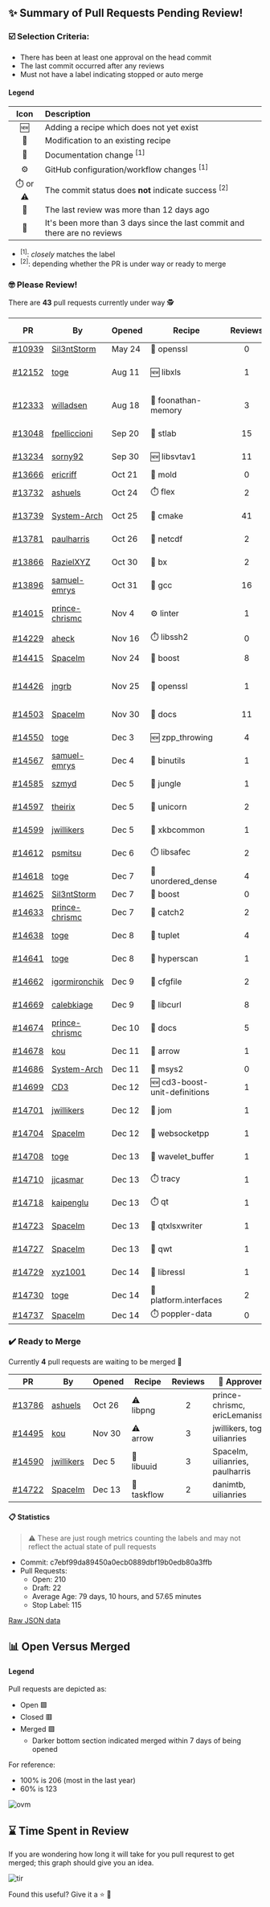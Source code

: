 ## :sparkles: Summary of Pull Requests Pending Review!

### :ballot_box_with_check: Selection Criteria:

- There has been at least one approval on the head commit
- The last commit occurred after any reviews
- Must not have a label indicating stopped or auto merge

#### Legend

Icon | Description
:---:|:---
:new: | Adding a recipe which does not yet exist 
:memo: | Modification to an existing recipe 
:green_book: | Documentation change <sup>[1]</sup> 
:gear: | GitHub configuration/workflow changes <sup>[1]</sup>
:stopwatch: or :warning: | The commit status does **not** indicate success <sup>[2]</sup> 
:bell: | The last review was more than 12 days ago 
:eyes: | It's been more than 3 days since the last commit and there are no reviews 

- <sup>[1]</sup>: _closely_ matches the label
- <sup>[2]</sup>: depending whether the PR is under way or ready to merge

### :nerd_face: Please Review! 

There are **43** pull requests currently under way :detective:

PR | By | Opened | Recipe | Reviews | Last | :stop_sign: Blockers | :star2: Approvers
:---: | --- | --- | --- | :---: | --- | --- | ---
[#10939](https://github.com/conan-io/conan-center-index/pull/10939)|[Sil3ntStorm](https://github.com/Sil3ntStorm)|May 24|:memo: openssl|0|:eyes:||
[#12152](https://github.com/conan-io/conan-center-index/pull/12152)|[toge](https://github.com/toge)|Aug 11|:new: libxls|1|Aug 12 :bell:||
[#12333](https://github.com/conan-io/conan-center-index/pull/12333)|[willadsen](https://github.com/willadsen)|Aug 18|:memo: foonathan-memory|3|Oct 15 :bell:||SSE4
[#13048](https://github.com/conan-io/conan-center-index/pull/13048)|[fpelliccioni](https://github.com/fpelliccioni)|Sep 20|:memo: stlab|15|Dec 13||
[#13234](https://github.com/conan-io/conan-center-index/pull/13234)|[sorny92](https://github.com/sorny92)|Sep 30|:new: libsvtav1|11|Dec 12||prince-chrismc
[#13666](https://github.com/conan-io/conan-center-index/pull/13666)|[ericriff](https://github.com/ericriff)|Oct 21|:memo: mold|0|:eyes:||
[#13732](https://github.com/conan-io/conan-center-index/pull/13732)|[ashuels](https://github.com/ashuels)|Oct 24|:stopwatch: flex|2|Nov 2 :bell:||
[#13739](https://github.com/conan-io/conan-center-index/pull/13739)|[System-Arch](https://github.com/System-Arch)|Oct 25|:memo: cmake|41|Dec 12||
[#13781](https://github.com/conan-io/conan-center-index/pull/13781)|[paulharris](https://github.com/paulharris)|Oct 26|:memo: netcdf|2|Nov 3 :bell:||
[#13866](https://github.com/conan-io/conan-center-index/pull/13866)|[RazielXYZ](https://github.com/RazielXYZ)|Oct 30|:memo: bx|2|Dec 13||
[#13896](https://github.com/conan-io/conan-center-index/pull/13896)|[samuel-emrys](https://github.com/samuel-emrys)|Oct 31|:memo: gcc|16|Dec 12||prince-chrismc
[#14015](https://github.com/conan-io/conan-center-index/pull/14015)|[prince-chrismc](https://github.com/prince-chrismc)|Nov 4|:gear: linter|1|Nov 23 :bell:||
[#14229](https://github.com/conan-io/conan-center-index/pull/14229)|[aheck](https://github.com/aheck)|Nov 16|:stopwatch: libssh2|0|:eyes:||
[#14415](https://github.com/conan-io/conan-center-index/pull/14415)|[SpaceIm](https://github.com/SpaceIm)|Nov 24|:memo: boost|8|Dec 11||jwillikers
[#14426](https://github.com/conan-io/conan-center-index/pull/14426)|[jngrb](https://github.com/jngrb)|Nov 25|:memo: openssl|1|Nov 25 :bell:||
[#14503](https://github.com/conan-io/conan-center-index/pull/14503)|[SpaceIm](https://github.com/SpaceIm)|Nov 30|:green_book: docs|11|Dec 12||jwillikers, SSE4
[#14550](https://github.com/conan-io/conan-center-index/pull/14550)|[toge](https://github.com/toge)|Dec 3|:new: zpp_throwing|4|Dec 14||uilianries
[#14567](https://github.com/conan-io/conan-center-index/pull/14567)|[samuel-emrys](https://github.com/samuel-emrys)|Dec 4|:memo: binutils|1|Dec 5||jwillikers
[#14585](https://github.com/conan-io/conan-center-index/pull/14585)|[szmyd](https://github.com/szmyd)|Dec 5|:memo: jungle|1|Dec 14||uilianries
[#14597](https://github.com/conan-io/conan-center-index/pull/14597)|[theirix](https://github.com/theirix)|Dec 5|:memo: unicorn|2|Dec 13||uilianries
[#14599](https://github.com/conan-io/conan-center-index/pull/14599)|[jwillikers](https://github.com/jwillikers)|Dec 5|:memo: xkbcommon|1|Dec 14||uilianries
[#14612](https://github.com/conan-io/conan-center-index/pull/14612)|[psmitsu](https://github.com/psmitsu)|Dec 6|:stopwatch: libsafec|2|Dec 7||jwillikers
[#14618](https://github.com/conan-io/conan-center-index/pull/14618)|[toge](https://github.com/toge)|Dec 7|:memo: unordered_dense|4|Dec 13||uilianries
[#14625](https://github.com/conan-io/conan-center-index/pull/14625)|[Sil3ntStorm](https://github.com/Sil3ntStorm)|Dec 7|:memo: boost|0|:eyes:||
[#14633](https://github.com/conan-io/conan-center-index/pull/14633)|[prince-chrismc](https://github.com/prince-chrismc)|Dec 7|:memo: catch2|2|Dec 12||jwillikers
[#14638](https://github.com/conan-io/conan-center-index/pull/14638)|[toge](https://github.com/toge)|Dec 8|:memo: tuplet|4|Dec 14||uilianries
[#14641](https://github.com/conan-io/conan-center-index/pull/14641)|[toge](https://github.com/toge)|Dec 8|:memo: hyperscan|1|Dec 13||uilianries
[#14662](https://github.com/conan-io/conan-center-index/pull/14662)|[igormironchik](https://github.com/igormironchik)|Dec 9|:memo: cfgfile|2|Dec 14||uilianries
[#14669](https://github.com/conan-io/conan-center-index/pull/14669)|[calebkiage](https://github.com/calebkiage)|Dec 9|:memo: libcurl|8|Dec 13||uilianries
[#14674](https://github.com/conan-io/conan-center-index/pull/14674)|[prince-chrismc](https://github.com/prince-chrismc)|Dec 10|:green_book: docs|5|Dec 13||uilianries
[#14678](https://github.com/conan-io/conan-center-index/pull/14678)|[kou](https://github.com/kou)|Dec 11|:memo: arrow|1|Dec 13||uilianries
[#14686](https://github.com/conan-io/conan-center-index/pull/14686)|[System-Arch](https://github.com/System-Arch)|Dec 11|:memo: msys2|0|||
[#14699](https://github.com/conan-io/conan-center-index/pull/14699)|[CD3](https://github.com/CD3)|Dec 12|:new: cd3-boost-unit-definitions|1|Dec 13||
[#14701](https://github.com/conan-io/conan-center-index/pull/14701)|[jwillikers](https://github.com/jwillikers)|Dec 12|:memo: jom|1|Dec 14||uilianries
[#14704](https://github.com/conan-io/conan-center-index/pull/14704)|[SpaceIm](https://github.com/SpaceIm)|Dec 12|:memo: websocketpp|1|Dec 13||uilianries
[#14708](https://github.com/conan-io/conan-center-index/pull/14708)|[toge](https://github.com/toge)|Dec 13|:memo: wavelet_buffer|1|Dec 13||uilianries
[#14710](https://github.com/conan-io/conan-center-index/pull/14710)|[jjcasmar](https://github.com/jjcasmar)|Dec 13|:stopwatch: tracy|1|Dec 14||uilianries
[#14718](https://github.com/conan-io/conan-center-index/pull/14718)|[kaipenglu](https://github.com/kaipenglu)|Dec 13|:stopwatch: qt|1|Dec 14||ericLemanissier
[#14723](https://github.com/conan-io/conan-center-index/pull/14723)|[SpaceIm](https://github.com/SpaceIm)|Dec 13|:memo: qtxlsxwriter|1|Dec 14||uilianries
[#14727](https://github.com/conan-io/conan-center-index/pull/14727)|[SpaceIm](https://github.com/SpaceIm)|Dec 13|:memo: qwt|1|Dec 14||uilianries
[#14729](https://github.com/conan-io/conan-center-index/pull/14729)|[xyz1001](https://github.com/xyz1001)|Dec 14|:memo: libressl|1|Dec 14||danimtb
[#14730](https://github.com/conan-io/conan-center-index/pull/14730)|[toge](https://github.com/toge)|Dec 14|:memo: platform.interfaces|2|Dec 14||danimtb
[#14737](https://github.com/conan-io/conan-center-index/pull/14737)|[SpaceIm](https://github.com/SpaceIm)|Dec 14|:stopwatch: poppler-data|0|||


### :heavy_check_mark: Ready to Merge 

Currently **4** pull requests are waiting to be merged :tada:


PR | By | Opened | Recipe | Reviews | :star2: Approvers
:---: | --- | --- | --- | :---: | ---
[#13786](https://github.com/conan-io/conan-center-index/pull/13786)|[ashuels](https://github.com/ashuels)|Oct 26|:warning: libpng|2|prince-chrismc, ericLemanissier
[#14495](https://github.com/conan-io/conan-center-index/pull/14495)|[kou](https://github.com/kou)|Nov 30|:warning: arrow|3|jwillikers, toge, uilianries
[#14590](https://github.com/conan-io/conan-center-index/pull/14590)|[jwillikers](https://github.com/jwillikers)|Dec 5|:memo: libuuid|3|SpaceIm, uilianries, paulharris
[#14722](https://github.com/conan-io/conan-center-index/pull/14722)|[SpaceIm](https://github.com/SpaceIm)|Dec 13|:memo: taskflow|2|danimtb, uilianries


#### :clipboard: Statistics

> :warning: These are just rough metrics counting the labels and may not reflect the actual state of pull requests

- Commit: c7ebf99da89450a0ecb0889dbf19b0edb80a3ffb
- Pull Requests:
	- Open: 210
	- Draft: 22
	- Average Age: 79 days, 10 hours, and 57.65 minutes
	- Stop Label: 115
	

[Raw JSON data](https://raw.githubusercontent.com/prince-chrismc/conan-center-index-pending-review/raw-data/pending-review.json)

## :bar_chart: Open Versus Merged

#### Legend

Pull requests are depicted as:

- Open  :green_square:
- Closed :red_square:
- Merged :purple_square:
  - Darker bottom section indicated merged within 7 days of being opened

For reference:

- 100% is 206 (most in the last year)
- 60% is 123

![ovm](https://github.com/prince-chrismc/conan-center-index-pending-review/blob/raw-data/open-versus-merged.gif?raw=true)

## :hourglass: Time Spent in Review

If you are wondering how long it will take for you pull requrest to get merged; this graph should give you an idea.

![tir](https://github.com/prince-chrismc/conan-center-index-pending-review/blob/raw-data/time-in-review.png?raw=true)

Found this useful? Give it a :star: :pray:
	